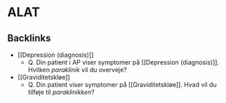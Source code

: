 # ALAT
## Backlinks
* [[Depression (diagnosis)]]
	* Q. Din patient i AP viser symptomer på [[Depression (diagnosis)]]. Hvilken *paraklinik* vil du overveje?
* [[Graviditetskløe]]
	* Q. Din patient viser symptomer på [[Graviditetskløe]]. Hvad vil du tilføje til *paraklinikken*? 

<!-- #anki/deck/Medicine #anki/tag/med/Abdominal surgery# #anki/tag/med/Gynecology #anki/tag/med/GP -->

<!-- {BearID:60AAFB36-2885-4939-A97A-F3F20E67851A-97624-0000ADE50C5763E4} -->
